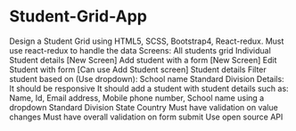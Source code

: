 # Student-Grid-App
Design a Student Grid using HTML5, SCSS, Bootstrap4, React-redux.
Must use react-redux to handle the data
Screens:
        All students grid
        Individual Student details [New Screen]
        Add student with a form [New Screen]
        Edit Student with form [Can use Add Student screen]
        Student details
Filter student based on (Use dropdown):
        School name
        Standard
        Division
Details:
        It should be responsive
        It should add a student with student details such as:
        Name,
        Id,
        Email address, 
        Mobile phone number,
        School name using a dropdown
        Standard
        Division
        State
        Country
        Must have validation on value changes
        Must have overall validation on form submit
        Use open source API

